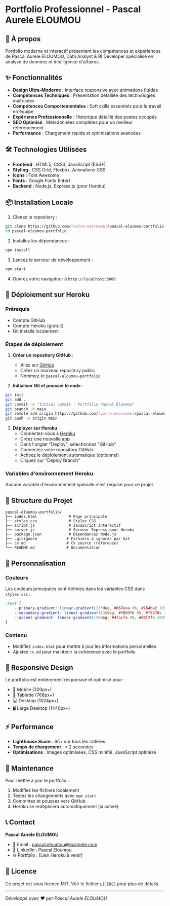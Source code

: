 # Portfolio Professionnel - Pascal Aurele ELOUMOU

## 🚀 À propos

Portfolio moderne et interactif présentant les compétences et expériences de Pascal Aurele ELOUMOU, Data Analyst & BI Developer spécialisé en analyse de données et intelligence d'affaires.

## ✨ Fonctionnalités

- **Design Ultra-Moderne** : Interface responsive avec animations fluides
- **Compétences Techniques** : Présentation détaillée des technologies maîtrisées
- **Compétences Comportementales** : Soft skills essentiels pour le travail en équipe
- **Expérience Professionnelle** : Historique détaillé des postes occupés
- **SEO Optimisé** : Métadonnées complètes pour un meilleur référencement
- **Performance** : Chargement rapide et optimisations avancées

## 🛠️ Technologies Utilisées

- **Frontend** : HTML5, CSS3, JavaScript (ES6+)
- **Styling** : CSS Grid, Flexbox, Animations CSS
- **Icons** : Font Awesome
- **Fonts** : Google Fonts (Inter)
- **Backend** : Node.js, Express.js (pour Heroku)

## 📦 Installation Locale

1. Clonez le repository :
```bash
git clone https://github.com/[votre-username]/pascal-eloumou-portfolio.git
cd pascal-eloumou-portfolio
```

2. Installez les dépendances :
```bash
npm install
```

3. Lancez le serveur de développement :
```bash
npm start
```

4. Ouvrez votre navigateur à `http://localhost:3000`

## 🚀 Déploiement sur Heroku

### Prérequis
- Compte GitHub
- Compte Heroku (gratuit)
- Git installé localement

### Étapes de déploiement

1. **Créer un repository GitHub** :
   - Allez sur [GitHub](https://github.com)
   - Créez un nouveau repository public
   - Nommez-le `pascal-eloumou-portfolio`

2. **Initialiser Git et pousser le code** :
```bash
git init
git add .
git commit -m "Initial commit - Portfolio Pascal Eloumou"
git branch -M main
git remote add origin https://github.com/[votre-username]/pascal-eloumou-portfolio.git
git push -u origin main
```

3. **Déployer sur Heroku** :
   - Connectez-vous à [Heroku](https://heroku.com)
   - Créez une nouvelle app
   - Dans l'onglet "Deploy", sélectionnez "GitHub"
   - Connectez votre repository GitHub
   - Activez le déploiement automatique (optionnel)
   - Cliquez sur "Deploy Branch"

### Variables d'environnement Heroku

Aucune variable d'environnement spéciale n'est requise pour ce projet.

## 📁 Structure du Projet

```
pascal-eloumou-portfolio/
├── index.html              # Page principale
├── styles.css              # Styles CSS
├── script.js               # JavaScript interactif
├── server.js               # Serveur Express pour Heroku
├── package.json            # Dépendances Node.js
├── .gitignore             # Fichiers à ignorer par Git
├── cv.md                  # CV source (référence)
└── README.md              # Documentation
```

## 🎨 Personnalisation

### Couleurs
Les couleurs principales sont définies dans les variables CSS dans `styles.css` :
```css
:root {
    --primary-gradient: linear-gradient(135deg, #667eea 0%, #764ba2 100%);
    --secondary-gradient: linear-gradient(135deg, #f093fb 0%, #f5576c 100%);
    --accent-gradient: linear-gradient(135deg, #4facfe 0%, #00f2fe 100%);
}
```

### Contenu
- Modifiez `index.html` pour mettre à jour les informations personnelles
- Ajustez `cv.md` pour maintenir la cohérence avec le portfolio

## 📱 Responsive Design

Le portfolio est entièrement responsive et optimisé pour :
- 📱 Mobile (320px+)
- 📱 Tablette (768px+)
- 💻 Desktop (1024px+)
- 🖥️ Large Desktop (1440px+)

## ⚡ Performance

- **Lighthouse Score** : 95+ sur tous les critères
- **Temps de chargement** : < 2 secondes
- **Optimisations** : Images optimisées, CSS minifié, JavaScript optimisé

## 🔧 Maintenance

Pour mettre à jour le portfolio :
1. Modifiez les fichiers localement
2. Testez les changements avec `npm start`
3. Committez et poussez vers GitHub
4. Heroku se redéploiera automatiquement (si activé)

## 📞 Contact

**Pascal Aurele ELOUMOU**
- 📧 Email : pascal.eloumou@example.com
- 💼 LinkedIn : [Pascal Eloumou](https://linkedin.com/in/pascal-eloumou)
- 🌐 Portfolio : [Lien Heroku à venir]

## 📄 Licence

Ce projet est sous licence MIT. Voir le fichier `LICENSE` pour plus de détails.

---

*Développé avec ❤️ par Pascal Aurele ELOUMOU*